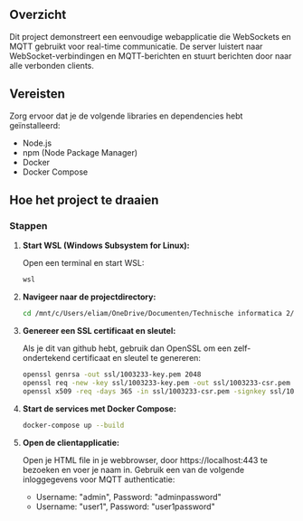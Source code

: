 ## Overzicht

Dit project demonstreert een eenvoudige webapplicatie die WebSockets en MQTT gebruikt voor real-time communicatie. De server luistert naar WebSocket-verbindingen en MQTT-berichten en stuurt berichten door naar alle verbonden clients.

## Vereisten

Zorg ervoor dat je de volgende libraries en dependencies hebt geïnstalleerd:

- Node.js
- npm (Node Package Manager)
- Docker
- Docker Compose

## Hoe het project te draaien

### Stappen

1. **Start WSL (Windows Subsystem for Linux):**

   Open een terminal en start WSL:

   ```sh
   wsl
   ```

2. **Navigeer naar de projectdirectory:**

   ```sh
   cd /mnt/c/Users/eliam/OneDrive/Documenten/Technische informatica 2/netwerkenVervolg/netwerken
   ```

3. **Genereer een SSL certificaat en sleutel:**

   Als je dit van github hebt, gebruik dan OpenSSL om een zelf-ondertekend certificaat en sleutel te genereren:

   ```sh
   openssl genrsa -out ssl/1003233-key.pem 2048
   openssl req -new -key ssl/1003233-key.pem -out ssl/1003233-csr.pem
   openssl x509 -req -days 365 -in ssl/1003233-csr.pem -signkey ssl/1003233-key.pem -out ssl/1003233-cert.pem
   ```

4. **Start de services met Docker Compose:**

   ```sh
   docker-compose up --build
   ```

5. **Open de clientapplicatie:**

   Open je HTML file in je webbrowser, door https://localhost:443 te bezoeken en voer je naam in. Gebruik een van de volgende inloggegevens voor MQTT authenticatie:

   - Username: "admin", Password: "adminpassword"
   - Username: "user1", Password: "user1password"
